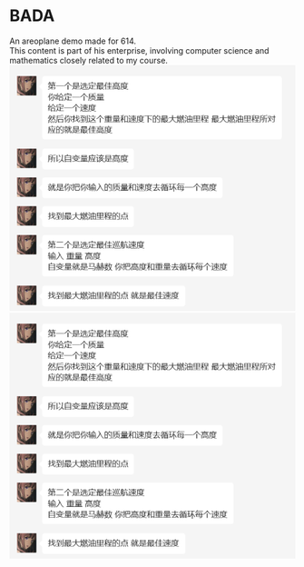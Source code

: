 # BADA
An areoplane demo made for 614.
<br/>
This content is part of his enterprise, involving computer science and mathematics closely related to my course.
<br/>
![image](https://github.com/ToSniperSam/BADA-MODEL/blob/main/python/pic.png)
<img src="https://github.com/ToSniperSam/BADA-MODEL/blob/main/python/pic.png" style="zoom: 67%;" />
